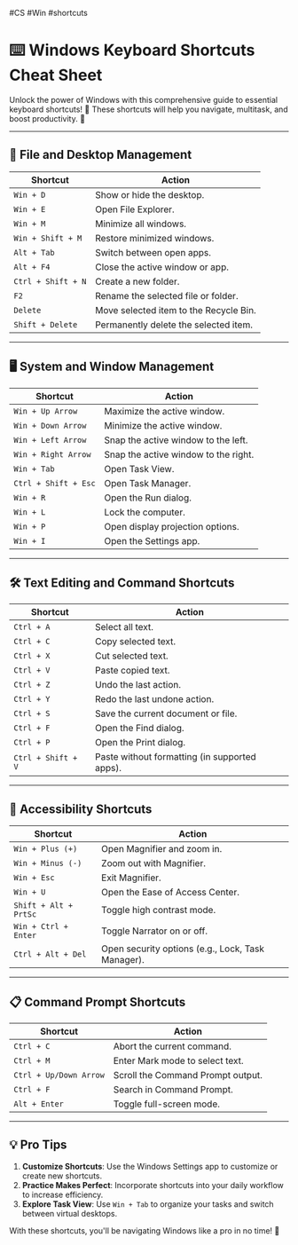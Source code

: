 #CS #Win #shortcuts
# ⌨️ Windows Keyboard Shortcuts Cheat Sheet

Unlock the power of Windows with this comprehensive guide to essential keyboard shortcuts! 🎯 These shortcuts will help you navigate, multitask, and boost productivity. 🚀

---

## 📂 File and Desktop Management

| **Shortcut**              | **Action**                                    |
|---------------------------|----------------------------------------------|
| `Win + D`                 | Show or hide the desktop.                     |
| `Win + E`                 | Open File Explorer.                           |
| `Win + M`                 | Minimize all windows.                         |
| `Win + Shift + M`         | Restore minimized windows.                    |
| `Alt + Tab`               | Switch between open apps.                     |
| `Alt + F4`                | Close the active window or app.               |
| `Ctrl + Shift + N`        | Create a new folder.                          |
| `F2`                      | Rename the selected file or folder.           |
| `Delete`                  | Move selected item to the Recycle Bin.        |
| `Shift + Delete`          | Permanently delete the selected item.         |

---

## 🖥️ System and Window Management

| **Shortcut**              | **Action**                                    |
|---------------------------|----------------------------------------------|
| `Win + Up Arrow`          | Maximize the active window.                  |
| `Win + Down Arrow`        | Minimize the active window.                  |
| `Win + Left Arrow`        | Snap the active window to the left.          |
| `Win + Right Arrow`       | Snap the active window to the right.         |
| `Win + Tab`               | Open Task View.                              |
| `Ctrl + Shift + Esc`      | Open Task Manager.                           |
| `Win + R`                 | Open the Run dialog.                         |
| `Win + L`                 | Lock the computer.                           |
| `Win + P`                 | Open display projection options.             |
| `Win + I`                 | Open the Settings app.                       |

---

## 🛠️ Text Editing and Command Shortcuts

| **Shortcut**              | **Action**                                    |
|---------------------------|----------------------------------------------|
| `Ctrl + A`                | Select all text.                             |
| `Ctrl + C`                | Copy selected text.                          |
| `Ctrl + X`                | Cut selected text.                           |
| `Ctrl + V`                | Paste copied text.                           |
| `Ctrl + Z`                | Undo the last action.                        |
| `Ctrl + Y`                | Redo the last undone action.                 |
| `Ctrl + S`                | Save the current document or file.           |
| `Ctrl + F`                | Open the Find dialog.                        |
| `Ctrl + P`                | Open the Print dialog.                       |
| `Ctrl + Shift + V`        | Paste without formatting (in supported apps).|

---

## 🌟 Accessibility Shortcuts

| **Shortcut**              | **Action**                                    |
|---------------------------|----------------------------------------------|
| `Win + Plus (+)`          | Open Magnifier and zoom in.                  |
| `Win + Minus (-)`         | Zoom out with Magnifier.                     |
| `Win + Esc`               | Exit Magnifier.                              |
| `Win + U`                 | Open the Ease of Access Center.              |
| `Shift + Alt + PrtSc`     | Toggle high contrast mode.                   |
| `Win + Ctrl + Enter`      | Toggle Narrator on or off.                   |
| `Ctrl + Alt + Del`        | Open security options (e.g., Lock, Task Manager). |

---

## 📋 Command Prompt Shortcuts

| **Shortcut**              | **Action**                                    |
|---------------------------|----------------------------------------------|
| `Ctrl + C`                | Abort the current command.                   |
| `Ctrl + M`                | Enter Mark mode to select text.              |
| `Ctrl + Up/Down Arrow`    | Scroll the Command Prompt output.            |
| `Ctrl + F`                | Search in Command Prompt.                    |
| `Alt + Enter`             | Toggle full-screen mode.                     |

---

## 💡 Pro Tips

1. **Customize Shortcuts**: Use the Windows Settings app to customize or create new shortcuts.
2. **Practice Makes Perfect**: Incorporate shortcuts into your daily workflow to increase efficiency.
3. **Explore Task View**: Use `Win + Tab` to organize your tasks and switch between virtual desktops.

With these shortcuts, you'll be navigating Windows like a pro in no time! 🚀

